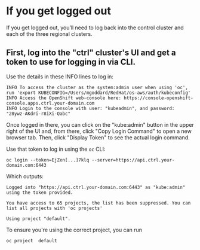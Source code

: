 # If you get logged out

If you get logged out, you’ll need to log back into the control cluster and each of the three regional clusters.

## First, log into the "ctrl" cluster's UI and get a token to use for logging in via CLI.

Use the details in these INFO lines to log in:

```
INFO To access the cluster as the system:admin user when using 'oc', run 'export KUBECONFIG=/Users/mgoddard/RedHat/os-aws/auth/kubeconfig' 
INFO Access the OpenShift web-console here: https://console-openshift-console.apps.ctrl.your-domain.com 
INFO Login to the console with user: "kubeadmin", and password: "28ywz-AKdri-r8iXi-Qabc"
```

Once logged in there, you can click on the "kube:admin" button in the upper right of the UI and,
from there, click "Copy Login Command" to open a new browser tab.  Then, click "Display Token"
to see the actual login command.

Use that token to log in using the `oc` CLI:
```
oc login --token=EjZen[...]7klq --server=https://api.ctrl.your-domain.com:6443
```

Which outputs:

```
Logged into "https://api.ctrl.your-domain.com:6443" as "kube:admin" using the token provided.

You have access to 65 projects, the list has been suppressed. You can list all projects with 'oc projects'

Using project "default".
```

To ensure you're using the correct project, you can run
```
oc project  default
```

